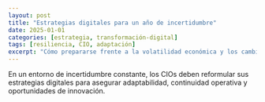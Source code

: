 ```yaml
---
layout: post
title: "Estrategias digitales para un año de incertidumbre"
date: 2025-01-01
categories: [estrategia, transformación-digital]
tags: [resiliencia, CIO, adaptación]
excerpt: "Cómo prepararse frente a la volatilidad económica y los cambios geopolíticos, priorizando la resiliencia digital."
---
```


En un entorno de incertidumbre constante, los CIOs deben reformular sus estrategias digitales para asegurar adaptabilidad, continuidad operativa y oportunidades de innovación.

<!-- Continúa el desarrollo del artículo aquí -->
